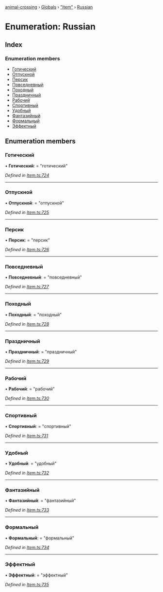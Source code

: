 [animal-crossing](../README.md) › [Globals](../globals.md) › ["Item"](../modules/_item_.md) › [Russian](_item_.russian.md)

# Enumeration: Russian

## Index

### Enumeration members

* [Готический](_item_.russian.md#готический)
* [Отпускной](_item_.russian.md#отпускной)
* [Персик](_item_.russian.md#персик)
* [Повседневный](_item_.russian.md#повседневный)
* [Походный](_item_.russian.md#походный)
* [Праздничный](_item_.russian.md#праздничный)
* [Рабочий](_item_.russian.md#рабочий)
* [Спортивный](_item_.russian.md#спортивный)
* [Удобный](_item_.russian.md#удобный)
* [Фантазийный](_item_.russian.md#фантазийный)
* [Формальный](_item_.russian.md#формальный)
* [Эффектный](_item_.russian.md#эффектный)

## Enumeration members

###  Готический

• **Готический**: = "готический"

*Defined in [Item.ts:724](https://github.com/Norviah/animal-crossing/blob/ac736df/module/types/Item.ts#L724)*

___

###  Отпускной

• **Отпускной**: = "отпускной"

*Defined in [Item.ts:725](https://github.com/Norviah/animal-crossing/blob/ac736df/module/types/Item.ts#L725)*

___

###  Персик

• **Персик**: = "персик"

*Defined in [Item.ts:726](https://github.com/Norviah/animal-crossing/blob/ac736df/module/types/Item.ts#L726)*

___

###  Повседневный

• **Повседневный**: = "повседневный"

*Defined in [Item.ts:727](https://github.com/Norviah/animal-crossing/blob/ac736df/module/types/Item.ts#L727)*

___

###  Походный

• **Походный**: = "походный"

*Defined in [Item.ts:728](https://github.com/Norviah/animal-crossing/blob/ac736df/module/types/Item.ts#L728)*

___

###  Праздничный

• **Праздничный**: = "праздничный"

*Defined in [Item.ts:729](https://github.com/Norviah/animal-crossing/blob/ac736df/module/types/Item.ts#L729)*

___

###  Рабочий

• **Рабочий**: = "рабочий"

*Defined in [Item.ts:730](https://github.com/Norviah/animal-crossing/blob/ac736df/module/types/Item.ts#L730)*

___

###  Спортивный

• **Спортивный**: = "спортивный"

*Defined in [Item.ts:731](https://github.com/Norviah/animal-crossing/blob/ac736df/module/types/Item.ts#L731)*

___

###  Удобный

• **Удобный**: = "удобный"

*Defined in [Item.ts:732](https://github.com/Norviah/animal-crossing/blob/ac736df/module/types/Item.ts#L732)*

___

###  Фантазийный

• **Фантазийный**: = "фантазийный"

*Defined in [Item.ts:733](https://github.com/Norviah/animal-crossing/blob/ac736df/module/types/Item.ts#L733)*

___

###  Формальный

• **Формальный**: = "формальный"

*Defined in [Item.ts:734](https://github.com/Norviah/animal-crossing/blob/ac736df/module/types/Item.ts#L734)*

___

###  Эффектный

• **Эффектный**: = "эффектный"

*Defined in [Item.ts:735](https://github.com/Norviah/animal-crossing/blob/ac736df/module/types/Item.ts#L735)*
